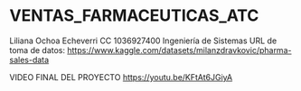 # VENTAS_FARMACEUTICAS_ATC
Liliana Ochoa Echeverri
CC 1036927400
Ingeniería de Sistemas
URL de toma de datos:  https://www.kaggle.com/datasets/milanzdravkovic/pharma-sales-data




VIDEO FINAL DEL PROYECTO
https://youtu.be/KFtAt6JGiyA
